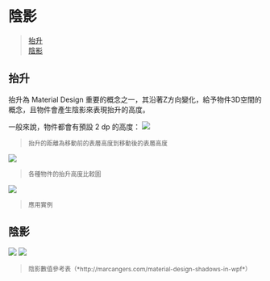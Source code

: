 # 陰影

> [抬升](#抬升)  
> [陰影](#陰影)

## 抬升

抬升為 Material Design 重要的概念之一，其沿著Z方向變化，給予物件3D空間的概念，且物件會產生陰影來表現抬升的高度。

一般來說，物件都會有預設 2 dp 的高度：
![](http://material-design.storage.googleapis.com/publish/material_v_4/material_ext_publish/0B6Okdz75tqQsTVdGcm1LX0dVeGM/whatismaterial_3d_elevation1.png)
> <p style="font-size: 12px">抬升的距離為移動前的表層高度到移動後的表層高度</p>

![](http://material-design.storage.googleapis.com/publish/material_v_4/material_ext_publish/0Bzhp5Z4wHba3VG9SaVpNbkpHb2s/whatismaterial_3d_elevation2.png)
> <p style="font-size: 12px">各種物件的抬升高度比較圖</p>

![](http://material-design.storage.googleapis.com/publish/material_v_4/material_ext_publish/0B8v7jImPsDi-cUtqZzE0REdJdnc/whatismaterial_3d_elevation3.png)
> <p style="font-size: 12px">應用實例</p>

## 陰影

![](http://material-design.storage.googleapis.com/images/layout-principles-dimensionality-shadows-01_large_mdpi.png)
![](http://material-design.storage.googleapis.com/images/layout-principles-dimensionality-shadows-08_large_mdpi.png)
> <p style="font-size: 12px">陰影數值參考表（*http://marcangers.com/material-design-shadows-in-wpf*）
